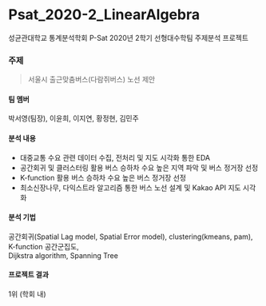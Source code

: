# Psat_2020-2_LinearAlgebra
성균관대학교 통계분석학회 P-Sat 2020년 2학기 선형대수학팀 주제분석 프로젝트

### 주제 
> 서울시 출근맞춤버스(다람쥐버스) 노선 제안

#### 팀 멤버 
박서영(팀장), 이윤희, 이지연, 황정현, 김민주

#### 분석 내용
- 대중교통 수요 관련 데이터 수집, 전처리 및 지도 시각화 통한 EDA
- 공간회귀 및 클러스터링 활용 버스 승하차 수요 높은 지역 파악 및 버스 정거장 선정
- K-function 활용 버스 승하차 수요 높은 버스 정거장 선정
- 최소신장나무, 다익스트라 알고리즘 통한 버스 노선 설계 및 Kakao API 지도 시각화

#### 분석 기법
공간회귀(Spatial Lag model, Spatial Error model), clustering(kmeans, pam), K-function 공간군집도,   
Dijkstra algorithm, Spanning Tree

#### 프로젝트 결과
1위 (학회 내)
